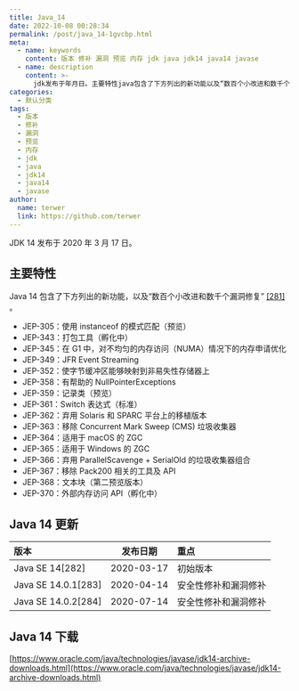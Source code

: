 ```yaml
---
title: Java_14
date: 2022-10-08 00:28:34
permalink: /post/java_14-1gvcbp.html
meta:
  - name: keywords
    content: 版本 修补 漏洞 预览 内存 jdk java jdk14 java14 javase
  - name: description
    content: >-
      jdk发布于年月日。主要特性java包含了下方列出的新功能以及“数百个小改进和数千个漏洞修复”[]。jep_使用instanceof的模式匹配（预览）jep_打包工具（孵化中）jep_在g中对不均匀的内存访问（numa）情况下的内存申请优化jep_jfreventstreamingjep_使字节缓冲区能够映射到非易失性存储器上jep_有帮助的nullpointerexceptionsjep_记录类（预览）jep_switch表达式（标准）jep_弃用solaris和sparc平台上的移植版本jep_移除c
categories:
  - 默认分类
tags:
  - 版本
  - 修补
  - 漏洞
  - 预览
  - 内存
  - jdk
  - java
  - jdk14
  - java14
  - javase
author:
  name: terwer
  link: https://github.com/terwer
---
```



JDK 14 发布于 2020 年 3 月 17 日。

## 主要特性

Java 14 包含了下方列出的新功能，以及“数百个小改进和数千个漏洞修复” [[281]](https://zh.wikipedia.org/zh-cn/Java%E7%89%88%E6%9C%AC%E6%AD%B7%E5%8F%B2#cite_note-281) 。

* JEP-305：使用 instanceof 的模式匹配（预览）
* JEP-343：打包工具（孵化中）
* JEP-345：在 G1 中，对不均匀的内存访问（NUMA）情况下的内存申请优化
* JEP-349：JFR Event Streaming
* JEP-352：使字节缓冲区能够映射到非易失性存储器上
* JEP-358：有帮助的 NullPointerExceptions
* JEP-359：记录类（预览）
* JEP-361：Switch 表达式（标准）
* JEP-362：弃用 Solaris 和 SPARC 平台上的移植版本
* JEP-363：移除 Concurrent Mark Sweep (CMS) 垃圾收集器
* JEP-364：适用于 macOS 的 ZGC
* JEP-365：适用于 Windows 的 ZGC
* JEP-366：弃用 ParallelScavenge + SerialOld 的垃圾收集器组合
* JEP-367：移除 Pack200 相关的工具及 API
* JEP-368：文本块（第二预览版本）
* JEP-370：外部内存访问 API（孵化中）

## Java 14 更新

|版本|发布日期|重点|
| :------------------| :--------: | :-------------------|
|Java SE 14[282]|2020-03-17|初始版本|
|Java SE 14.0.1[283]|2020-04-14|安全性修补和漏洞修补|
|Java SE 14.0.2[284]|2020-07-14|安全性修补和漏洞修补|

## Java 14 下载

[https://www.oracle.com/java/technologies/javase/jdk14-archive-downloads.html](https://www.oracle.com/java/technologies/javase/jdk14-archive-downloads.html)

